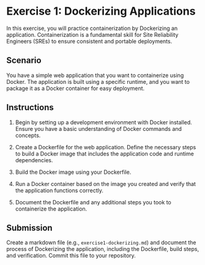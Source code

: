 # Exercise 1: Dockerizing Applications

In this exercise, you will practice containerization by Dockerizing an application. Containerization is a fundamental skill for Site Reliability Engineers (SREs) to ensure consistent and portable deployments.

## Scenario

You have a simple web application that you want to containerize using Docker. The application is built using a specific runtime, and you want to package it as a Docker container for easy deployment.

## Instructions

1. Begin by setting up a development environment with Docker installed. Ensure you have a basic understanding of Docker commands and concepts.

2. Create a Dockerfile for the web application. Define the necessary steps to build a Docker image that includes the application code and runtime dependencies.

3. Build the Docker image using your Dockerfile.

4. Run a Docker container based on the image you created and verify that the application functions correctly.

5. Document the Dockerfile and any additional steps you took to containerize the application.

## Submission

Create a markdown file (e.g., `exercise1-dockerizing.md`) and document the process of Dockerizing the application, including the Dockerfile, build steps, and verification. Commit this file to your repository.

